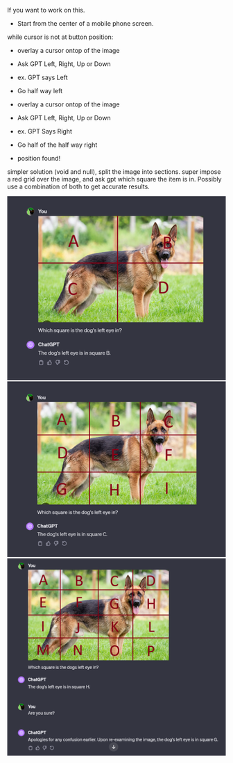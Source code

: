 If you want to work on this.

- Start from the center of a mobile phone screen.

while cursor is not at button position:
  - overlay a cursor ontop of the image
  - Ask GPT Left, Right, Up or Down
  - ex. GPT says Left
  - Go half way left

  - overlay a cursor ontop of the image
  - Ask GPT Left, Right, Up or Down
  - ex. GPT Says Right
  - Go half of the half way right

  - position found!


simpler solution (void and null), split the image into sections.
super impose a red grid over the image, and ask gpt which square the item is in.
Possibly use a combination of both to get accurate results.

  <img src="https://github.com/couldbejake/ImageLocSearchGPTVision/blob/main/image.png?raw=true" alt="logo" width="550" height="auto" />  
  <img src="https://github.com/couldbejake/ImageLocSearchGPTVision/blob/main/image2.png?raw=true" alt="logo" width="550" height="auto" />  
  <img src="https://github.com/couldbejake/ImageLocSearchGPTVision/blob/main/image3.png?raw=true" alt="logo" width="550" height="auto" />  
  
